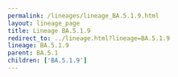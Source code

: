 ```yaml
---
permalink: /lineages/lineage_BA.5.1.9.html
layout: lineage_page
title: Lineage BA.5.1.9
redirect_to: ../lineage.html?lineage=BA.5.1.9
lineage: BA.5.1.9
parent: BA.5.1
children: ['BA.5.1.9']
---
```

